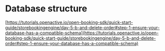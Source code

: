 # Database structure

[https://tutorials.openactive.io/open-booking-sdk/quick-start-guide/storebookingengine/day-5-b-and-delete-order#step-1-ensure-your-database-has-a-compatible-schema](https://tutorials.openactive.io/open-booking-sdk/quick-start-guide/storebookingengine/day-5-b-and-delete-order#step-1-ensure-your-database-has-a-compatible-schema)
